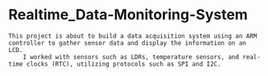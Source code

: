 # Realtime_Data-Monitoring-System
	This project is about to build a data acquisition system using an ARM controller to gather sensor data and display the information on an LCD.
        I worked with sensors such as LDRs, temperature sensors, and real-time clocks (RTC), utilizing protocols such as SPI and I2C.
